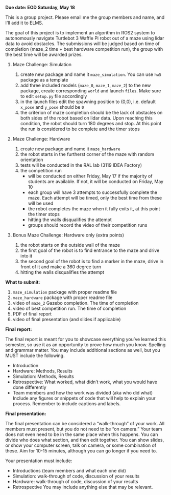 **Due date: EOD Saturday, May 18**

This is a group project. Please email me the group members and name, and I'll add it to ELMS. 

The goal of this project is to implement an algorithm in ROS2 system to autonomously navigate Turtlebot 3 Waffle Pi robot out of a maze using lidar data to avoid obstacles. The submissions will be judged based on time of completion (maze_2 time + best hardware competition run), the group with the best time will be awarded prizes. 

1. Maze Challenge: Simulation
    1. create new package and name it `maze_simulation`. You can use `hw5` package as a template
    2. add three included models (`maze_0`, `maze_1`, `maze_2`) to the new package, create corresponding `world` and launch `files`. Make sure to edit `setup.py` file accordingly
    3. in the launch files edit the spawning position to (0,0), i.e. default `x_pose` and `y_pose` should be `0`
    4. the criterion of maze completion should be the lack of obstacles on both sides of the robot based on lidar data. Upon reaching this condition, the robot should turn 180 degrees and stop. At this point the run is considered to be complete and the timer stops

2. Maze Challenge: Hardware
    1. create new package and name it `maze_hardware`
    2. the robot starts in the furtherst corner of the maze with random orientation
    3. tests will be conducted in the RAL lab (3119 IDEA Factory)
    4. the competition run
        * will be conducted on either Friday, May 17 if the majority of students are available. If not, it will be conducted on Friday, May 10
        * each group will have 3 attempts to successfully complete the maze. Each attempt will be timed, only the best time from these will be used
        * the robot completes the maze when it fully exits it, at this point the timer stops
        * hitting the walls disqualifies the attempt
        * groups should record the video of their competition runs

3. Bonus Maze Challenge: Hardware only (extra points)
    1. the robot starts on the outside wall of the maze
    2. the first goal of the robot is to find entrance to the maze and drive into it
    3. the second goal of the robot is to find a marker in the maze, drive in front of it and make a 360 degree turn
    4. hitting the walls disqualifies the attempt

**What to submit:**

1. `maze_simulation` package with proper readme file
2. `maze_hardware` package with proper readme file
3. video of `maze_2` Gazebo completion. The time of completion
4. video of best competition run. The time of completion
5. PDF of final report
6. video of final presentation (and slides if applicable)

**Final report:**

The final report is meant for you to showcase everything you’ve learned this semester, so use it as an opportunity to prove how much you know. Spelling and grammar matter. You may include additional sections as well, but you MUST include the following. 
* Introduction
* Hardware: Methods, Results
* Simulation: Methods, Results 
* Retrospective: What worked, what didn’t work, what you would have done differently
* Team members and how the work was divided (aka who did what)
Include any figures or snippets of code that will help to explain your process. Remember to include captions and labels. 

**Final presentation:**

The final presentation can be considered a “walk-through” of your work. All members must present, but you do not need to be “on camera.” Your team does not even need to be in the same place when this happens. You can divide who does what section, and then edit together. You can show slides, or show your computer screen, talk on camera, or some combination of these. Aim for 10-15 minutes, although you can go longer if you need to. 

Your presentation must include:
* Introductions (team members and what each one did)
* Simulation: walk-through of code, discussion of your results
* Hardware: walk-through of code, discussion of your results
* Retrospective
You may include anything else that may be relevant. 
